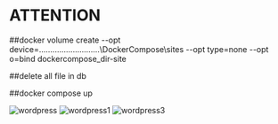 # ATTENTION

##docker volume create --opt device=...........................\DockerCompose\sites --opt type=none --opt o=bind dockercompose_dir-site

##delete all file in db

##docker compose up

![wordpress](https://user-images.githubusercontent.com/56588133/132972459-960894d6-d460-466d-96b8-5bfcf1760232.png)
![wordpress1](https://user-images.githubusercontent.com/56588133/132972460-a4cb0637-0ad7-44bb-aa35-67a341facdc7.png)
![wordpress3](https://user-images.githubusercontent.com/56588133/132972462-2aa64884-8ff2-4f62-9619-70bbe5c43ba2.png)
